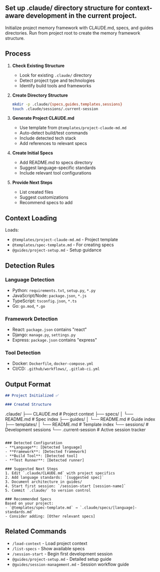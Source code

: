 ## Set up .claude/ directory structure for context-aware development in the current project.

Initialize project memory framework with CLAUDE.md, specs, and guides directories. Run from project root to create the memory framework structure.

## Process

1. **Check Existing Structure**

   - Look for existing `.claude/` directory
   - Detect project type and technologies
   - Identify build tools and frameworks

2. **Create Directory Structure**

   ```bash
   mkdir -p .claude/{specs,guides,templates,sessions}
   touch .claude/sessions/.current-session
   ```

3. **Generate Project CLAUDE.md**

   - Use template from `@templates/project-claude-md.md`
   - Auto-detect build/test commands
   - Include detected tech stack
   - Add references to relevant specs

4. **Create Initial Specs**

   - Add README.md to specs directory
   - Suggest language-specific standards
   - Include relevant tool configurations

5. **Provide Next Steps**
   - List created files
   - Suggest customizations
   - Recommend specs to add

## Context Loading

Loads:

- `@templates/project-claude-md.md` - Project template
- `@templates/spec-template.md` - For creating specs
- `@guides/project-setup.md` - Setup guidance

## Detection Rules

### Language Detection

- Python: `requirements.txt`, `setup.py`, `*.py`
- JavaScript/Node: `package.json`, `*.js`
- TypeScript: `tsconfig.json`, `*.ts`
- Go: `go.mod`, `*.go`

### Framework Detection

- React: `package.json` contains "react"
- Django: `manage.py`, `settings.py`
- Express: `package.json` contains "express"

### Tool Detection

- Docker: `Dockerfile`, `docker-compose.yml`
- CI/CD: `.github/workflows/`, `.gitlab-ci.yml`

## Output Format

```markdown
## Project Initialized ✅

### Created Structure
```

.claude/
├── CLAUDE.md # Project context
├── specs/
│ └── README.md # Spec index
├── guides/
│ └── README.md # Guide index
├── templates/
│ └── README.md # Template index
└── sessions/ # Development sessions
└── .current-session # Active session tracker

```

### Detected Configuration
- **Language**: [Detected language]
- **Framework**: [Detected framework]
- **Build Tool**: [Detected tool]
- **Test Runner**: [Detected runner]

### Suggested Next Steps
1. Edit `.claude/CLAUDE.md` with project specifics
2. Add language standards: `[suggested spec]`
3. Document architecture in guides/
4. Start first session: `/session-start [session-name]`
5. Commit `.claude/` to version control

### Recommended Specs
Based on your project:
- `@templates/spec-template.md` → `.claude/specs/[language]-standards.md`
- Consider adding: [Other relevant specs]
```

## Related Commands

- `/load-context` - Load project context
- `/list-specs` - Show available specs
- `/session-start` - Begin first development session
- `@guides/project-setup.md` - Detailed setup guide
- `@guides/session-management.md` - Session workflow guide
